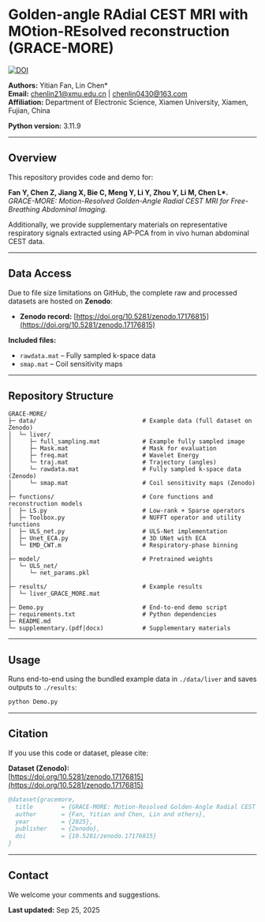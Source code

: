 # Golden-angle RAdial CEST MRI with MOtion-REsolved reconstruction (GRACE-MORE)

[![DOI](https://zenodo.org/badge/DOI/10.5281/zenodo.17176815.svg)](https://doi.org/10.5281/zenodo.17176815)

**Authors:** Yitian Fan, Lin Chen*  
**Email:** chenlin21@xmu.edu.cn | chenlin0430@163.com  
**Affiliation:** Department of Electronic Science, Xiamen University, Xiamen, Fujian, China  

**Python version:** 3.11.9  

---

## Overview

This repository provides code and demo for:

**Fan Y, Chen Z, Jiang X, Bie C, Meng Y, Li Y, Zhou Y, Li M, Chen L\*.**  
*GRACE-MORE: Motion-Resolved Golden-Angle Radial CEST MRI for Free-Breathing Abdominal Imaging.*

Additionally, we provide supplementary materials on representative respiratory signals extracted using AP-PCA from in vivo human abdominal CEST data.

---

## Data Access

Due to file size limitations on GitHub, the complete raw and processed datasets are hosted on **Zenodo**:

- **Zenodo record:** [https://doi.org/10.5281/zenodo.17176815](https://doi.org/10.5281/zenodo.17176815)

**Included files:**
- `rawdata.mat` – Fully sampled k-space data  
- `smap.mat` – Coil sensitivity maps  

---

## Repository Structure

```text
GRACE-MORE/
├─ data/                              # Example data (full dataset on Zenodo)
│  └─ liver/
│     ├─ full_sampling.mat            # Example fully sampled image
│     ├─ Mask.mat                     # Mask for evaluation
│     ├─ freq.mat                     # Wavelet Energy 
│     └─ traj.mat                     # Trajectory (angles)
│     └─ rawdata.mat                  # Fully sampled k-space data (Zenodo)
│     └─ smap.mat                     # Coil sensitivity maps (Zenodo)
│
├─ functions/                         # Core functions and reconstruction models
│  ├─ LS.py                           # Low-rank + Sparse operators
│  ├─ Toolbox.py                      # NUFFT operator and utility functions
│  ├─ ULS_net.py                      # ULS-Net implementation
│  ├─ Unet_ECA.py                     # 3D UNet with ECA
│  └─ EMD_CWT.m                       # Respiratory-phase binning
│
├─ model/                             # Pretrained weights
│  └─ ULS_net/
│     └─ net_params.pkl
│
├─ results/                           # Example results
│  └─ liver_GRACE_MORE.mat
│
├─ Demo.py                            # End-to-end demo script
├─ requirements.txt                   # Python dependencies
├─ README.md
└─ supplementary.(pdf|docx)           # Supplementary materials
```
---
## Usage

Runs end-to-end using the bundled example data in `./data/liver` and saves outputs to `./results`:
```bash
python Demo.py
```
---
## Citation

If you use this code or dataset, please cite:

**Dataset (Zenodo):**  
[https://doi.org/10.5281/zenodo.17176815](https://doi.org/10.5281/zenodo.17176815)

```bibtex
@dataset{gracemore,
  title        = {GRACE-MORE: Motion-Resolved Golden-Angle Radial CEST MRI for Free-Breathing Abdominal Imaging},
  author       = {Fan, Yitian and Chen, Lin and others},
  year         = {2025},
  publisher    = {Zenodo},
  doi          = {10.5281/zenodo.17176815}
}
```
---
## Contact

We welcome your comments and suggestions.

**Last updated:** Sep 25, 2025
